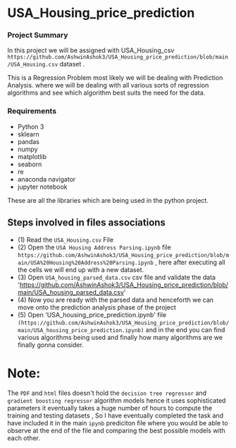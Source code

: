 # USA_Housing_price_prediction
### Project Summary 
In this project we will be assigned with USA_Housing_csv `https://github.com/AshwinAshok3/USA_Housing_price_prediction/blob/main/USA_Housing.csv` dataset .

This is a Regression Problem most likely we will be dealing with Prediction Analysis.
where we will be dealing with all various sorts of regression algorithms and see which algorithm best suits the need for the data.

### Requirements 
* Python 3
* sklearn
* pandas
* numpy
* matplotlib
* seaborn
* re
* anaconda navigator
* jupyter notebook

These are all the libraries which are being used in the python project.

## Steps involved in files associations
*  (1) Read the `USA_Housing.csv` File
*  (2) Open the `USA Housing Address Parsing.ipynb` file `https://github.com/AshwinAshok3/USA_Housing_price_prediction/blob/main/USA%20Housing%20Address%20Parsing.ipynb` , here after executing all the cells we will end up with a new dataset.
*  (3) Open `USA_housing_parsed_data.csv` csv file and validate the data 'https://github.com/AshwinAshok3/USA_Housing_price_prediction/blob/main/USA_housing_parsed_data.csv'
*  (4) Now you are ready with the parsed data and henceforth we can move onto the prediction analysis phase of the project
*  (5) Open 'USA_housing_price_prediction.ipynb' file `(https://github.com/AshwinAshok3/USA_Housing_price_prediction/blob/main/USA_housing_price_prediction.ipynb)` and in the end you can find various algorithms being used and finally how many algorithms are we finally gonna consider.

# Note:
The `PDF` and `html` files doesn't hold the `decision tree regressor` and `gradient boosting regressor` algorithm models hence it uses sophisticated parameters it eventually takes a huge number of hours to compute the training and testing datasets , So I have eventually completed the task and have included it in the main `ipynb` prediciton file where you would be able to observe at the end of the file and comparing the best possible models with each other. 



